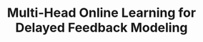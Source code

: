 ---
layout: publication
authors: 'H. Gao and Y. Yang'
title: 'Multi-Head Online Learning for Delayed Feedback Modeling'
year: '2022'
conference: ''
---
